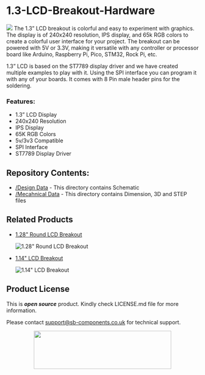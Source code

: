 # 1.3-LCD-Breakout-Hardware
<img src="https://cdn.shopify.com/s/files/1/1217/2104/files/1.3_LCDBreakout.png?v=1677241991">
The 1.3” LCD breakout is colorful and easy to experiment with graphics. The display is of 240x240 resolution, IPS display, and 65k RGB colors to create a colorful user interface for your project. The breakout can be powered with 5V or 3.3V, making it versatile with any controller or processor board like Arduino, Raspberry Pi, Pico, STM32, Rock Pi, etc.

1.3” LCD is based on the ST7789 display driver and we have created multiple examples to play with it. Using the SPI interface you can program it with any of your boards. It comes with 8 Pin male header pins for the soldering.

### Features:
 - 1.3” LCD Display
 - 240x240 Resolution
 - IPS Display
 - 65K RGB Colors
 - 5v/3v3 Compatible
 - SPI Interface
 - ST7789 Display Driver

## Repository Contents:
  - [/Design Data](https://github.com/sbcshop/1.3-LCD-Breakout-Hardware/tree/main/Design%20Data) - This directory contains Schematic
  - [/Mecahnical Data](https://github.com/sbcshop/1.3-LCD-Breakout-Hardware/tree/main/Mechanical%20Data) - This directory contains Dimension, 3D and STEP files

## Related Products
  * [1.28" Round LCD Breakout](https://shop.sb-components.co.uk/products/1-28-round-lcd-breakout?_pos=2&_sid=aa1a4c610&_ss=r) 
   
     ![1.28" Round LCD Breakout](https://cdn.shopify.com/s/files/1/1217/2104/products/01_a58fb20c-7cc7-4908-bfca-549b28c721b6.png?v=1677234693&width=300)   

  * [1.14" LCD Breakout](https://shop.sb-components.co.uk/products/1-14-inch-lcd-breakout?_pos=1&_sid=8dab247c9&_ss=r) 
   
     ![1.14" LCD Breakout](https://cdn.shopify.com/s/files/1/1217/2104/products/1.14InchLCDBreakout.png?v=1622801461&width=300) 

 
## Product License

This is ***open source*** product. Kindly check LICENSE.md file for more information.

Please contact support@sb-components.co.uk for technical support.
<p align="center">
  <img width="360" height="100" src="https://cdn.shopify.com/s/files/1/1217/2104/files/Logo_sb_component_3.png?v=1666086771&width=300">
</p>
